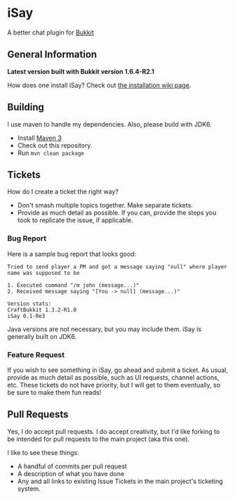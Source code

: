 [Bukkit]: http://bukkit.org/
[Maven]: http://maven.apache.org/
[Installation]: https://github.com/psanker/iSay/wiki/Installation

iSay
===========

A better chat plugin for [Bukkit][Bukkit]

General Information
-----------

__Latest version built with Bukkit version 1.6.4-R2.1__

How does one install iSay? Check out [the installation wiki page][Installation].

Building
-----------

I use maven to handle my dependencies. Also, please build with JDK6.

- Install [Maven 3][Maven]
- Check out this repository.
- Run ```mvn clean package```

Tickets
-------------------

How do I create a ticket the right way?

- Don't smash multiple topics together. Make separate tickets.
- Provide as much detail as possible. If you can, provide the steps you took to replicate the issue, if applicable.

### Bug Report

Here is a sample bug report that looks good:

```
Tried to send player a PM and got a message saying "null" where player name was supposed to be

1. Executed command "/m john (message...)"
2. Received message saying "[You -> null] (message...)" 

Version stats:
CraftBukkit 1.3.2-R1.0
iSay 0.1-Re3
```

Java versions are not necessary, but you may include them. iSay is generally built on JDK6.

### Feature Request

If you wish to see something in iSay, go ahead and submit a ticket. As usual, provide as much detail as possible, such as UI requests, channel actions, etc. These tickets do not have priority, but I will get to them eventually, so be sure to make them fun reads!


Pull Requests
-------------

Yes, I do accept pull requests. I do accept creativity, but I'd like forking to be intended for pull requests to the main project (aka this one).

I like to see these things:

- A handful of commits per pull request
- A description of what you have done
- Any and all links to existing Issue Tickets in the main project's ticketing system.
